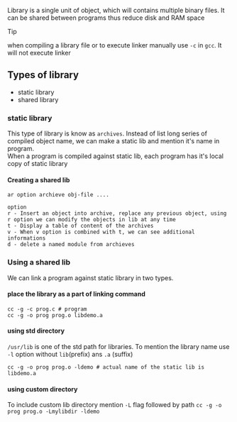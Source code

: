 Library is a single unit of object, which will contains multiple binary files. It can be shared between programs thus reduce disk and RAM space

> [!TIP]
> when compiling a library file or to execute linker manually use `-c` in `gcc`. It will not execute linker

## Types of library
* static library
* shared library

### static library
This type of library is know as `archives`. Instead of list long series of compiled object name, we can make a static lib and mention it's name in program.  
When a program is compiled against static lib, each program has it's local copy of static library

#### Creating a shared lib
`ar option archieve obj-file ....`
```
option
r - Insert an object into archive, replace any previous object, using r option we can modify the objects in lib at any time
t - Display a table of content of the archives
v - When v option is combined with t, we can see additional informations
d - delete a named module from archieves
```

### Using a shared lib
We can link a program against static library in two types.

#### place the library as a part of linking command

```
cc -g -c prog.c # program 
cc -g -o prog prog.o libdemo.a
```

#### using std directory
`/usr/lib` is one of the std path for libraries. To mention the library name use `-l` option without `lib`(prefix) ans `.a` (suffix)
```
cc -g -o prog prog.o -ldemo # actual name of the static lib is libdemo.a
```

#### using custom directory
To include custom lib directory mention `-L` flag followed by path
`cc -g -o prog prog.o -Lmylibdir -ldemo`